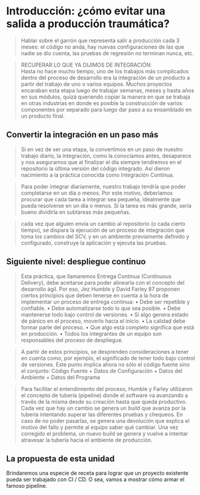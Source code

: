 # Introducción: ¿cómo evitar una salida a producción traumática?

> Hablar sobre el garrón que representa salir a producción cada 3 meses: el código no anda, hay nuevas configuraciones de las que nadie se dio cuenta, las pruebas de regresión no terminan nunca, etc.

> RECUPERAR LO QUE YA DIJIMOS DE INTEGRACIÓN:  
> Hasta no hace mucho tiempo, uno de los trabajos más complicados dentro del proceso de
desarrollo era la integración de un producto a partir del trabajo de uno o varios equipos. Muchos
proyectos encaraban esta etapa luego de trabajar semanas, meses y hasta años en sus módulos,
quizá queriendo copiar la manera en que se trabaja en otras industrias en donde es posible la
construcción de varios componentes por separado para luego dar paso a su ensamblado en un
producto final. 

## Convertir la integración en un paso más

> Si en vez de ser una etapa, la convertimos en un paso de nuestro trabajo diario, la integración,
como la conocíamos antes, desaparece y nos aseguramos que al finalizar el día siempre tendremos
en el repositorio la última versión del código integrado. Así dieron nacimiento a la práctica
conocida como Integración Continua. 

> Para poder integrar diariamente, nuestro trabajo tendría que poder completarse en un día o
menos. Por este motivo, deberíamos procurar que cada tarea a integrar sea pequeña, idealmente
que pueda resolverse en un día o menos. Si la tarea es más grande, sería bueno dividirla en
subtareas más pequeñas. 

>  cada vez
que alguien envía un cambio al repositorio (o cada cierto tiempo), se dispara la ejecución de un
proceso de integración que toma los cambios del SCV, y en un ambiente previamente definido y
configurado, construye la aplicación y ejecuta las pruebas. 


## Siguiente nivel: despliegue continuo

> Esta práctica, que llamaremos Entrega Continua (Continuous Delivery), debe aceitarse para
poder alinearla con el concepto del desarrollo ágil. Por eso, Jez Humble y David Farley 87
proponen ciertos principios que deben tenerse en cuenta a la hora de implementar un proceso de
entrega continua: 
• Debe ser repetible y confiable. 
• Debe automatizarse todo lo que sea posible. 
• Debe mantenerse todo bajo control de versiones. 
• Si algo genera estado de pánico en el proceso, moverlo hacia el inicio. 
• La calidad debe formar parte del proceso. 
• Que algo está completo significa que está en producción. 
• Todos los integrantes de un equipo son responsables del proceso de despliegue.

> A partir de estos principios, se desprenden consideraciones a tener en cuenta como, por ejemplo,
el significado de tener todo bajo control de versiones. Este punto implica ahora no sólo el código
fuente sino el conjunto: 
Código Fuente + Datos de Configuración + Datos del Ambiente + Datos del Programa 

> Para facilitar el entendimiento del proceso, Humble y Farley utilizaron el concepto de tubería
(pipeline) donde el software va avanzando a través de la misma desde su creación hasta que queda
productivo. Cada vez que hay un cambio se genera un build que avanza por la tubería intentando
superar las diferentes pruebas y chequeos. En caso de no poder pasarlas, se genera una devolución
que explica el motivo del fallo y permite al equipo saber qué cambiar. Una vez corregido el
problema, un nuevo build se genera y vuelve a intentar atravesar la tubería hacia el ambiente de
producción. 

## La propuesta de esta unidad

Brindaremos una especie de receta para lograr que un proyecto existente pueda ser trabajado con CI / CD. O sea, vamos a mostrar cómo armar el famoso pipeline.
